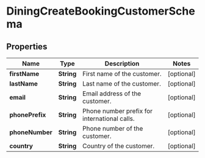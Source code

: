 # DiningCreateBookingCustomerSchema

## Properties
Name | Type | Description | Notes
------------ | ------------- | ------------- | -------------
**firstName** | **String** | First name of the customer. |  [optional]
**lastName** | **String** | Last name of the customer. |  [optional]
**email** | **String** | Email address of the customer. |  [optional]
**phonePrefix** | **String** | Phone number prefix for international calls. |  [optional]
**phoneNumber** | **String** | Phone number of the customer. |  [optional]
**country** | **String** | Country of the customer. |  [optional]
